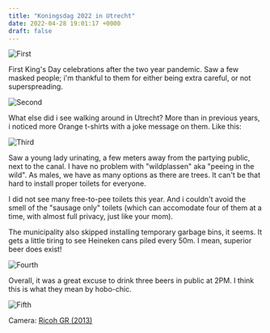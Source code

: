 ```yaml
---
title: "Koningsdag 2022 in Utrecht"
date: 2022-04-28 19:01:17 +0000
draft: false
---
```

![First](/22a5ef522e.jpg)

First King's Day celebrations after the two year pandemic. Saw a few masked people; i'm thankful to them for either being extra careful, or not superspreading. 

![Second](/08bb867a51.jpg)

What else did i see walking around in Utrecht? More than in previous years, i noticed more Orange t-shirts with a joke message on them. Like this:

![Third](/77ab2004e1.jpg)

Saw a young lady urinating, a few meters away from the partying public, next to the canal. I have no problem with "wildplassen" aka "peeing in the wild". As males, we have as many options as there are trees. It can't be that hard to install proper toilets for everyone. 

I did not see many free-to-pee toilets this year. And i couldn't avoid the smell of the "sausage only" toilets (which can accomodate four of them at a time, with almost full privacy, just like your mom).

The municipality also skipped installing temporary garbage bins, it seems. It gets a little tiring to see Heineken cans piled every 50m. I mean, superior beer does exist!

![Fourth](/f16031ba58.jpg)

Overall, it was a great excuse to drink three beers in public at 2PM. I think this is what they mean by hobo-chic.

![Fifth](/0ae79a9048.jpg)

Camera: [Ricoh GR (2013)](https://en.wikipedia.org/wiki/Ricoh_GR_(large_sensor_compact_camera))